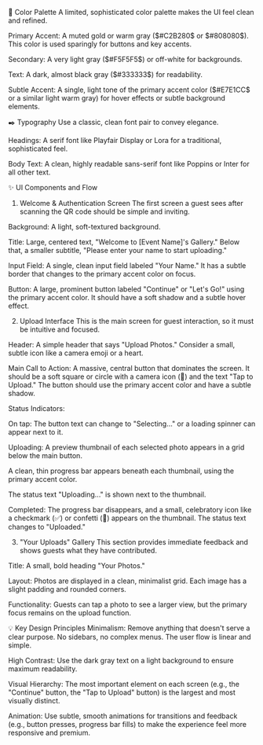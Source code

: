 🎨 Color Palette
A limited, sophisticated color palette makes the UI feel clean and refined.

Primary Accent: A muted gold or warm gray ($#C2B280$ or $#808080$). This color is used sparingly for buttons and key accents.

Secondary: A very light gray ($#F5F5F5$) or off-white for backgrounds.

Text: A dark, almost black gray ($#333333$) for readability.

Subtle Accent: A single, light tone of the primary accent color ($#E7E1CC$ or a similar light warm gray) for hover effects or subtle background elements.

✒️ Typography
Use a classic, clean font pair to convey elegance.

Headings: A serif font like Playfair Display or Lora for a traditional, sophisticated feel.

Body Text: A clean, highly readable sans-serif font like Poppins or Inter for all other text.

✨ UI Components and Flow
1. Welcome & Authentication Screen
The first screen a guest sees after scanning the QR code should be simple and inviting.

Background: A light, soft-textured background.

Title: Large, centered text, "Welcome to [Event Name]'s Gallery." Below that, a smaller subtitle, "Please enter your name to start uploading."

Input Field: A single, clean input field labeled "Your Name." It has a subtle border that changes to the primary accent color on focus.

Button: A large, prominent button labeled "Continue" or "Let's Go!" using the primary accent color. It should have a soft shadow and a subtle hover effect.

2. Upload Interface
This is the main screen for guest interaction, so it must be intuitive and focused.

Header: A simple header that says "Upload Photos." Consider a small, subtle icon like a camera emoji or a heart.

Main Call to Action: A massive, central button that dominates the screen. It should be a soft square or circle with a camera icon (📸) and the text "Tap to Upload." The button should use the primary accent color and have a subtle shadow.

Status Indicators:

On tap: The button text can change to "Selecting..." or a loading spinner can appear next to it.

Uploading: A preview thumbnail of each selected photo appears in a grid below the main button.

A clean, thin progress bar appears beneath each thumbnail, using the primary accent color.

The status text "Uploading..." is shown next to the thumbnail.

Completed: The progress bar disappears, and a small, celebratory icon like a checkmark (✅) or confetti (🎉) appears on the thumbnail. The status text changes to "Uploaded."

3. "Your Uploads" Gallery
This section provides immediate feedback and shows guests what they have contributed.

Title: A small, bold heading "Your Photos."

Layout: Photos are displayed in a clean, minimalist grid. Each image has a slight padding and rounded corners.

Functionality: Guests can tap a photo to see a larger view, but the primary focus remains on the upload function.

💡 Key Design Principles
Minimalism: Remove anything that doesn't serve a clear purpose. No sidebars, no complex menus. The user flow is linear and simple.

High Contrast: Use the dark gray text on a light background to ensure maximum readability.

Visual Hierarchy: The most important element on each screen (e.g., the "Continue" button, the "Tap to Upload" button) is the largest and most visually distinct.

Animation: Use subtle, smooth animations for transitions and feedback (e.g., button presses, progress bar fills) to make the experience feel more responsive and premium.